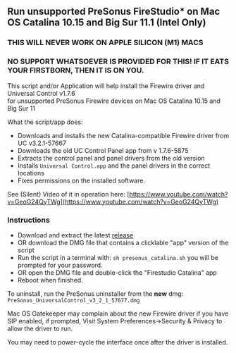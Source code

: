 ## Run unsupported PreSonus FireStudio* on Mac OS Catalina 10.15 and Big Sur 11.1 (Intel Only)

### THIS WILL NEVER WORK ON APPLE SILICON (M1) MACS

### NO SUPPORT WHATSOEVER IS PROVIDED FOR THIS! IF IT EATS YOUR FIRSTBORN, THEN IT IS ON YOU.

This script and/or Application will help install the Firewire driver and Universal Control v1.7.6  
for unsupported PreSonus Firewire devices on Mac OS Catalina 10.15 and Big Sur 11  

What the script/app does:
* Downloads and installs the new Catalina-compatible Firewire driver from UC v3.2.1-57667
* Downloads the old UC Control Panel app from v 1.7.6-5875
* Extracts the control panel and panel drivers from the old version
* Installs `Universal Control.app` and the panel drivers in the correct locations
* Fixes permissions on the installed software.

See (Silent) Video of it in operation here:
[https://www.youtube.com/watch?v=GeoG24QyTWg](https://www.youtube.com/watch?v=GeoG24QyTWg)

### Instructions
* Download and extract the latest [release](https://github.com/colin-campbell/firestudio-catalina/releases/latest)
* OR download the DMG file that contains a clicklable "app" version of the script
* Run the script in a terminal with: `sh presonus_catalina.sh` you will be 
prompted for your password.
* OR open the DMG file and double-click the "Firestudio Catalina" app
* Reboot when finished.

To uninstall, run the PreSonus uninstaller from the **new** dmg:  
 `PreSonus_UniversalControl_v3_2_1_57677.dmg`

Mac OS Gatekeeper may complain about the new Firewire driver if you have SIP enabled, if prompted, Visit System Preferences->Security & Privacy to allow the driver to run.  

You may need to power-cycle the interface once after the driver is installed. 



